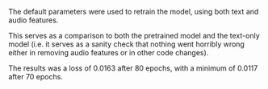 The default parameters were used to retrain the model, using both text and audio features.

This serves as a comparison to both the pretrained model and the text-only model (i.e. it serves as a sanity check that nothing went horribly wrong either in removing audio features or in other code changes).

The results was a loss of 0.0163 after 80 epochs, with a minimum of 0.0117 after 70 epochs.

